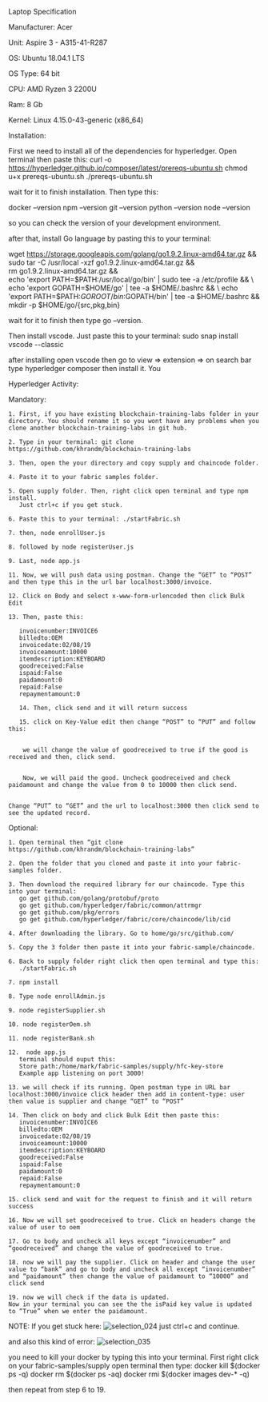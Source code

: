 Laptop Specification

Manufacturer: Acer

Unit: Aspire 3 - A315-41-R287

OS: Ubuntu 18.04.1 LTS

OS Type: 64 bit

CPU: AMD Ryzen 3 2200U

Ram: 8 Gb

Kernel: Linux 4.15.0-43-generic (x86_64)

Installation:

First we need to install all of the dependencies for hyperledger. 
Open terminal then paste this:
curl -o https://hyperledger.github.io/composer/latest/prereqs-ubuntu.sh
chmod u+x prereqs-ubuntu.sh
./prereqs-ubuntu.sh

wait for it to finish installation. Then type this:

docker –version
npm –version
git –version
python –version 
node –version 

so you can check the version of your development environment.

after that, install Go language by pasting this to your terminal:

wget https://storage.googleapis.com/golang/go1.9.2.linux-amd64.tar.gz && \
sudo tar -C /usr/local -xzf go1.9.2.linux-amd64.tar.gz && \
rm go1.9.2.linux-amd64.tar.gz && \
echo 'export PATH=$PATH:/usr/local/go/bin' | sudo tee -a /etc/profile && \
echo 'export GOPATH=$HOME/go' | tee -a $HOME/.bashrc && \
echo 'export PATH=$PATH:$GOROOT/bin:$GOPATH/bin' | tee -a $HOME/.bashrc && \
mkdir -p $HOME/go/{src,pkg,bin}


wait for it to finish then type go –version.

Then install vscode. Just paste this to your terminal:
sudo snap install vscode --classic

after installing open vscode then go to view => extension => on search bar type hyperledger composer then install it. You 

Hyperledger Activity:

Mandatory:

    1. First, if you have existing blockchain-training-labs folder in your directory. You should rename it so you wont have any problems when you clone another blockchain-training-labs in git hub.
    
    2. Type in your terminal: git clone https://github.com/khrandm/blockchain-training-labs
    
    3. Then, open the your directory and copy supply and chaincode folder.

    4. Paste it to your fabric samples folder.
    
    5. Open supply folder. Then, right click open terminal and type npm install.
       Just ctrl+c if you get stuck.
       
    6. Paste this to your terminal: ./startFabric.sh

    7. then, node enrollUser.js
       
    8. followed by node registerUser.js

    9. Last, node app.js

    11. Now, we will push data using postman. Change the “GET” to “POST” and then type this in the url bar localhost:3000/invoice.
    
    12. Click on Body and select x-www-form-urlencoded then click Bulk Edit
    
    13. Then, paste this:
    
       invoicenumber:INVOICE6
       billedto:OEM
       invoicedate:02/08/19
       invoiceamount:10000
       itemdescription:KEYBOARD
       goodreceived:False
       ispaid:False
       paidamount:0
       repaid:False
       repaymentamount:0

       14. Then, click send and it will return success

       15. click on Key-Value edit then change “POST” to “PUT” and follow this:


        we will change the value of goodreceived to true if the good is received and then, click send.


        Now, we will paid the good. Uncheck goodreceived and check paidamount and change the value from 0 to 10000 then click send.


    Change “PUT” to “GET” and the url to localhost:3000 then click send to see the updated record.

Optional:

    1. Open terminal then “git clone https://github.com/khrandm/blockchain-training-labs”
    
    2. Open the folder that you cloned and paste it into your fabric-samples folder.
    
    3. Then download the required library for our chaincode. Type this into your terminal:
       go get github.com/golang/protobuf/proto
       go get github.com/hyperledger/fabric/common/attrmgr
       go get github.com/pkg/errors
       go get github.com/hyperledger/fabric/core/chaincode/lib/cid
       
    4. After downloading the library. Go to home/go/src/github.com/
    
    5. Copy the 3 folder then paste it into your fabric-sample/chaincode.
    
    6. Back to supply folder right click then open terminal and type this:
       ./startFabric.sh
       
    7. npm install
    
    8. Type node enrollAdmin.js
      
    9. node registerSupplier.sh
    
    10. node registerOem.sh
    
    11. node registerBank.sh
    
    12.  node app.js
       terminal should ouput this:
       Store path:/home/mark/fabric-samples/supply/hfc-key-store
       Example app listening on port 3000!
       
    13. we will check if its running. Open postman type in URL bar localhost:3000/invoice click header then add in content-type: user then value is supplier and change “GET” to “POST”
    
    14. Then click on body and click Bulk Edit then paste this:
       invoicenumber:INVOICE6
       billedto:OEM
       invoicedate:02/08/19
       invoiceamount:10000
       itemdescription:KEYBOARD
       goodreceived:False
       ispaid:False
       paidamount:0
       repaid:False
       repaymentamount:0
       
    15. click send and wait for the request to finish and it will return success
    
    16. Now we will set goodreceived to true. Click on headers change the value of user to oem
    
    17. Go to body and uncheck all keys except “invoicenumber” and “goodreceived” and change the value of goodreceived to true.
    
    18. now we will pay the supplier. Click on header and change the user value to “bank” and go to body and uncheck all except “invoicenumber” and “paidamount” then change the value of paidamount to “10000” and click send
    
    19. now we will check if the data is updated.
	Now in your terminal you can see the the isPaid key value is updated to “True” when we enter the paidamount.


NOTE:
If you get stuck here:
![selection_024](https://user-images.githubusercontent.com/44287989/52777794-95941300-307f-11e9-89f0-5d2d1d02f9a1.png)
just ctrl+c and continue.

and also this kind of error:
![selection_035](https://user-images.githubusercontent.com/44287989/52777691-5960b280-307f-11e9-9dac-fcff3a3c25b2.png)

you need to kill your docker by typing this into your terminal.
First right click on your fabric-samples/supply open terminal then type:
docker kill $(docker ps -q)
docker rm $(docker ps -aq)
docker rmi $(docker images dev-* -q)

then repeat from step 6 to 19.

